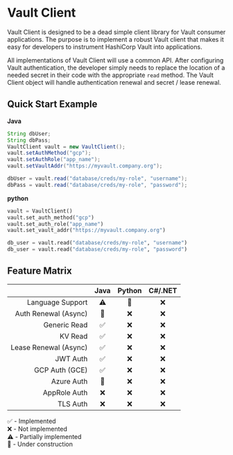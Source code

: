 # Vault Client

Vault Client is designed to be a dead simple client library for Vault consumer 
applications. The purpose is to implement a robust Vault client that makes it 
easy for developers to instrument HashiCorp Vault into applications.

All implementations of Vault Client will use a common API. After configuring 
Vault authentication, the developer simply needs to replace the location of a 
needed secret in their code with the appropriate `read` method. The Vault 
Client object will handle authentication renewal and secret / lease renewal.

## Quick Start Example

**Java**

```java
String dbUser;
String dbPass;
VaultClient vault = new VaultClient();
vault.setAuthMethod("gcp");
vault.setAuthRole("app_name");
vault.setVaultAddr("https://myvault.company.org");

dbUser = vault.read("database/creds/my-role", "username");
dbPass = vault.read("database/creds/my-role", "password");
```

**python**

```python
vault = VaultClient()
vault.set_auth_method("gcp")
vault.set_auth_role("app_name")
vault.set_vault_addr("https://myvault.company.org")

db_user = vault.read("database/creds/my-role", "username")
db_user = vault.read("database/creds/my-role", "password")
```

## Feature Matrix

|                       | Java | Python | C#/.NET |
|----------------------:|:----:|:------:|:-------:|
| Language Support      | ⚠️   | 🚧     | ❌       |
| Auth Renewal (Async)  | 🚧   | ❌     | ❌       |
| Generic Read          | ✅   | ❌     | ❌       |
| KV Read               | ✅   | ❌     | ❌       |
| Lease Renewal (Async) | ✅   | ❌     | ❌       |
| JWT Auth              | ✅   | ❌     | ❌       |
| GCP Auth (GCE)        | ✅   | ❌     | ❌       |
| Azure Auth            | 🚧   | ❌     | ❌       |
| AppRole Auth          | ❌   | ❌     | ❌       |
| TLS Auth              | ❌   | ❌     | ❌       |

✅ - Implemented  
❌ - Not implemented  
⚠️ - Partially implemented  
🚧 - Under construction  

